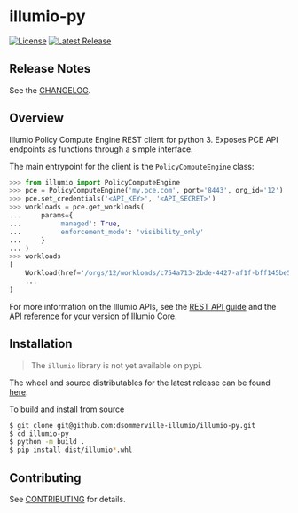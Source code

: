 # illumio-py  

[![License](https://img.shields.io/badge/License-Apache_2.0-blue.svg?color=orange)](https://opensource.org/licenses/Apache-2.0)
[![Latest Release](https://img.shields.io/github/v/release/dsommerville-illumio/illumio-py?label=Latest%20Release)](https://github.com/dsommerville-illumio/illumio-py/releases/latest)

## Release Notes  

See the [CHANGELOG](CHANGELOG.rst).  

## Overview  

Illumio Policy Compute Engine REST client for python 3. Exposes PCE API endpoints as functions through a simple interface.  

The main entrypoint for the client is the `PolicyComputeEngine` class:  

```python
>>> from illumio import PolicyComputeEngine
>>> pce = PolicyComputeEngine('my.pce.com', port='8443', org_id='12')
>>> pce.set_credentials('<API_KEY>', '<API_SECRET>')
>>> workloads = pce.get_workloads(
...     params={
...         'managed': True,
...         'enforcement_mode': 'visibility_only'
...     }
... )
>>> workloads
[
    Workload(href='/orgs/12/workloads/c754a713-2bde-4427-af1f-bff145be509b', ...),
    ...
]
```

For more information on the Illumio APIs, see the [REST API guide](https://docs.illumio.com/core/21.5/Content/LandingPages/Guides/rest-api.htm) and the [API reference](https://docs.illumio.com/core/21.5/API-Reference/index.html) for your version of Illumio Core.  

## Installation  

> The `illumio` library is not yet available on pypi.  

The wheel and source distributables for the latest release can be found [here](/releases/latest).  

To build and install from source  

```sh
$ git clone git@github.com:dsommerville-illumio/illumio-py.git
$ cd illumio-py
$ python -m build .
$ pip install dist/illumio*.whl
```

## Contributing  

See [CONTRIBUTING](.github/CONTRIBUTING.md) for details.  
